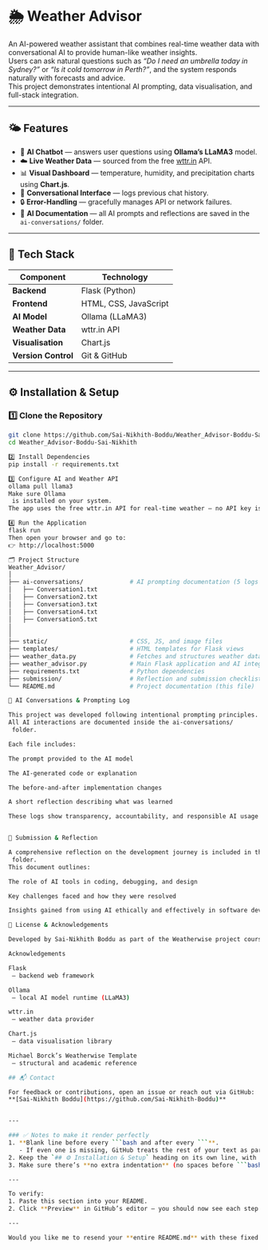 # 🌦️ Weather Advisor

An AI-powered weather assistant that combines real-time weather data with conversational AI to provide human-like weather insights.  
Users can ask natural questions such as *“Do I need an umbrella today in Sydney?”* or *“Is it cold tomorrow in Perth?”*, and the system responds naturally with forecasts and advice.  
This project demonstrates intentional AI prompting, data visualisation, and full-stack integration.

---

## 🌤️ Features

- 🤖 **AI Chatbot** — answers user questions using **Ollama’s LLaMA3** model.  
- ☁️ **Live Weather Data** — sourced from the free [wttr.in](https://wttr.in) API.  
- 📊 **Visual Dashboard** — temperature, humidity, and precipitation charts using **Chart.js**.  
- 💬 **Conversational Interface** — logs previous chat history.  
- 🔒 **Error-Handling** — gracefully manages API or network failures.  
- 🧠 **AI Documentation** — all AI prompts and reflections are saved in the `ai-conversations/` folder.

---

## 🧰 Tech Stack

| Component | Technology |
|------------|-------------|
| **Backend** | Flask (Python) |
| **Frontend** | HTML, CSS, JavaScript |
| **AI Model** | Ollama (LLaMA3) |
| **Weather Data** | wttr.in API |
| **Visualisation** | Chart.js |
| **Version Control** | Git & GitHub |

---

## ⚙️ Installation & Setup

### 1️⃣ Clone the Repository
```bash
git clone https://github.com/Sai-Nikhith-Boddu/Weather_Advisor-Boddu-Sai-Nikhith.git
cd Weather_Advisor-Boddu-Sai-Nikhith

2️⃣ Install Dependencies
pip install -r requirements.txt

3️⃣ Configure AI and Weather API
ollama pull llama3
Make sure Ollama
 is installed on your system.
The app uses the free wttr.in API for real-time weather — no API key is required.

4️⃣ Run the Application
flask run
Then open your browser and go to:
👉 http://localhost:5000

🗂️ Project Structure
Weather_Advisor/
│
├── ai-conversations/             # AI prompting documentation (5 logs + summary)
│   ├── Conversation1.txt
│   ├── Conversation2.txt
│   ├── Conversation3.txt
│   ├── Conversation4.txt
│   ├── Conversation5.txt
│   
│
├── static/                       # CSS, JS, and image files
├── templates/                    # HTML templates for Flask views
├── weather_data.py               # Fetches and structures weather data
├── weather_advisor.py            # Main Flask application and AI integration
├── requirements.txt              # Python dependencies
├── submission/                   # Reflection and submission checklist
└── README.md                     # Project documentation (this file)

🤖 AI Conversations & Prompting Log

This project was developed following intentional prompting principles.
All AI interactions are documented inside the ai-conversations/
 folder.

Each file includes:

The prompt provided to the AI model

The AI-generated code or explanation

The before-and-after implementation changes

A short reflection describing what was learned

These logs show transparency, accountability, and responsible AI usage — fully aligned with the Weatherwise Template


🧾 Submission & Reflection

A comprehensive reflection on the development journey is included in the submission/
 folder.
This document outlines:

The role of AI tools in coding, debugging, and design

Key challenges faced and how they were resolved

Insights gained from using AI ethically and effectively in software development

🪪 License & Acknowledgements

Developed by Sai-Nikhith Boddu as part of the Weatherwise project coursework.

Acknowledgements

Flask
 — backend web framework

Ollama
 — local AI model runtime (LLaMA3)

wttr.in
 — weather data provider

Chart.js
 — data visualisation library

Michael Borck’s Weatherwise Template
 — structural and academic reference

## 📬 Contact

For feedback or contributions, open an issue or reach out via GitHub:  
**[Sai-Nikhith Boddu](https://github.com/Sai-Nikhith-Boddu)**


---

### ✅ Notes to make it render perfectly
1. **Blank line before every ```bash and after every ```**.  
   - If even one is missing, GitHub treats the rest of your text as part of the code block.  
2. Keep the `## ⚙️ Installation & Setup` heading on its own line, with one empty line below it.  
3. Make sure there’s **no extra indentation** (no spaces before ```bash).  

---

To verify:
1. Paste this section into your README.  
2. Click **Preview** in GitHub’s editor — you should now see each step in its own neat grey box.  

---

Would you like me to resend your **entire README.md** with these fixed blank lines included everywhere (so everything renders 100 % correctly on GitHub)?

